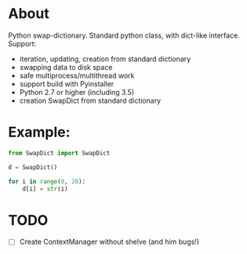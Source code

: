 # About

Python swap-dictionary. Standard python class, with dict-like interface. Support:
 * iteration, updating, creation from standard dictionary
 * swapping data to disk space
 * safe multiprocess/multithread work
 * support build with Pyinstaller
 * Python 2.7 or higher  (including 3.5)
 * creation SwapDict from standard dictionary
 
# Example:

```python
from SwapDict import SwapDict

d = SwapDict()

for i in range(0, 20):
    d[i] = str(i)
```

# TODO

- [ ] Create ContextManager without shelve (and him bugs!)

